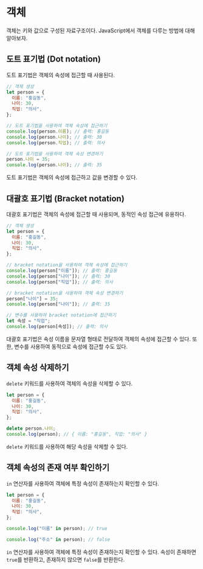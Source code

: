 # 객체

객체는 키와 값으로 구성된 자료구조이다. JavaScript에서 객체를 다루는 방법에 대해 알아보자.

## 도트 표기법 (Dot notation)

도트 표기법은 객체의 속성에 접근할 때 사용된다.

```javascript
// 객체 생성
let person = {
  이름: "홍길동",
  나이: 30,
  직업: "의사",
};

// 도트 표기법을 사용하여 객체 속성에 접근하기
console.log(person.이름); // 출력: 홍길동
console.log(person.나이); // 출력: 30
console.log(person.직업); // 출력: 의사

// 도트 표기법을 사용하여 객체 속성 변경하기
person.나이 = 35;
console.log(person.나이); // 출력: 35
```

도트 표기법은 객체의 속성에 접근하고 값을 변경할 수 있다.

## 대괄호 표기법 (Bracket notation)

대괄호 표기법은 객체의 속성에 접근할 때 사용되며, 동적인 속성 접근에 유용하다.

```javascript
// 객체 생성
let person = {
  이름: "홍길동",
  나이: 30,
  직업: "의사",
};

// bracket notation을 사용하여 객체 속성에 접근하기
console.log(person["이름"]); // 출력: 홍길동
console.log(person["나이"]); // 출력: 30
console.log(person["직업"]); // 출력: 의사

// bracket notation을 사용하여 객체 속성 변경하기
person["나이"] = 35;
console.log(person["나이"]); // 출력: 35

// 변수를 사용하여 bracket notation에 접근하기
let 속성 = "직업";
console.log(person[속성]); // 출력: 의사
```

대괄호 표기법은 속성 이름을 문자열 형태로 전달하여 객체의 속성에 접근할 수 있다. 또한, 변수를 사용하여 동적으로 속성에 접근할 수도 있다.

## 객체 속성 삭제하기

`delete` 키워드를 사용하여 객체의 속성을 삭제할 수 있다.

```javascript
let person = {
  이름: "홍길동",
  나이: 30,
  직업: "의사",
};

delete person.나이;
console.log(person); // { 이름: "홍길동", 직업: "의사" }
```

`delete` 키워드를 사용하여 해당 속성을 삭제할 수 있다.

## 객체 속성의 존재 여부 확인하기

`in` 연산자를 사용하여 객체에 특정 속성이 존재하는지 확인할 수 있다.

```javascript
let person = {
  이름: "홍길동",
  나이: 30,
  직업: "의사",
};

console.log("이름" in person); // true

console.log("주소" in person); // false
```

`in` 연산자를 사용하여 객체에 특정 속성이 존재하는지 확인할 수 있다. 속성이 존재하면 `true`를 반환하고, 존재하지 않으면 `false`를 반환한다.
